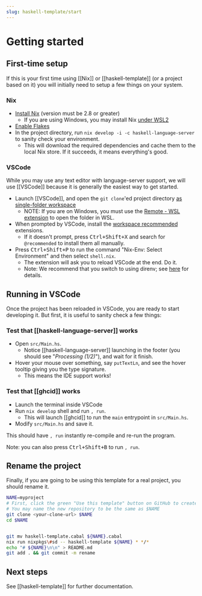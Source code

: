 ```yaml
---
slug: haskell-template/start
---
```


# Getting started

## First-time setup

If this is your first time using [[Nix]] or [[haskell-template]] (or a project based on it) you will initially need to setup a few things on your system.

### Nix

- [Install Nix](https://nixos.org/download.html) (version must be 2.8 or greater) 
    - If you are using Windows, you may install Nix [under WSL2](https://nixos.wiki/wiki/Nix_Installation_Guide#Windows_Subsystem_for_Linux_.28WSL.29) 
- [Enable Flakes](https://nixos.wiki/wiki/Flakes#Enable_flakes)
- In the project directory, run `nix develop -i -c haskell-language-server` to sanity check your environment.
  - This will download the required dependencies and cache them to the local Nix store. If it succeeds, it means everything's good.

### VSCode

While you may use any text editor with language-server support, we will use [[VSCode]] because it is generally the easiest way to get started.

- Launch [[VSCode]], and open the `git clone`'ed project directory [as single-folder workspace](https://code.visualstudio.com/docs/editor/workspaces#_singlefolder-workspaces)
  - NOTE: If you are on Windows, you must use the [Remote - WSL extension](https://marketplace.visualstudio.com/items?itemName=ms-vscode-remote.remote-wsl) to open the folder in WSL.
- When prompted by VSCode, install the [workspace recommended](https://code.visualstudio.com/docs/editor/extension-marketplace#_workspace-recommended-extensions) extensions.
    - If it doesn't prompt, press <kbd>Ctrl+Shift+X</kbd> and search for `@recommended` to install them all manually.
- Press <kbd>Ctrl+Shift+P</kbd> to run the command "Nix-Env: Select Environment" and then select `shell.nix`. 
     - The extension will ask you to reload VSCode at the end. Do it.
     - Note: We recommend that you switch to using direnv; see [here](https://haskell.flake.page/direnv) for details.

## Running in VSCode

Once the project has been reloaded in VSCode, you are ready to start developing it. But first, it is useful to sanity check a few things:

### Test that [[haskell-language-server]] works

- Open `src/Main.hs`. 
  - Notice [[haskell-language-server]] launching in the footer (you should see "*Processing (1/2)*"), and wait for it finish.
- Hover your mouse over something, say `putTextLn`, and see the hover tooltip giving you the type signature.
    - This means the IDE support works!

### Test that [[ghcid]] works

- Launch the terminal inside VSCode
- Run `nix develop` shell and run `, run`.
    - This will launch [[ghcid]] to run the `main` entrypoint in `src/Main.hs`. 
- Modify `src/Main.hs` and save it.

This should have `, run` instantly re-compile and re-run the program.

Note: you can also press <kbd>Ctrl+Shift+B</kbd> to run `, run`.

## Rename the project

Finally, if you are going to be using this template for a real project, you should rename it.

```sh
NAME=myproject
# First, click the green "Use this template" button on GitHub to create your copy
# You may name the new repository to be the same as $NAME
git clone <your-clone-url> $NAME
cd $NAME


git mv haskell-template.cabal ${NAME}.cabal
nix run nixpkgs\#sd -- haskell-template ${NAME} * */*
echo "# ${NAME}\n\n" > README.md
git add . && git commit -m rename
```

## Next steps

See [[haskell-template]] for further documentation.
